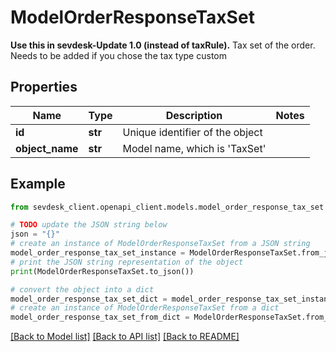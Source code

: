 # ModelOrderResponseTaxSet

**Use this in sevdesk-Update 1.0 (instead of taxRule).**  Tax set of the order. Needs to be added if you chose the tax type custom

## Properties

Name | Type | Description | Notes
------------ | ------------- | ------------- | -------------
**id** | **str** | Unique identifier of the object | 
**object_name** | **str** | Model name, which is &#39;TaxSet&#39; | 

## Example

```python
from sevdesk_client.openapi_client.models.model_order_response_tax_set import ModelOrderResponseTaxSet

# TODO update the JSON string below
json = "{}"
# create an instance of ModelOrderResponseTaxSet from a JSON string
model_order_response_tax_set_instance = ModelOrderResponseTaxSet.from_json(json)
# print the JSON string representation of the object
print(ModelOrderResponseTaxSet.to_json())

# convert the object into a dict
model_order_response_tax_set_dict = model_order_response_tax_set_instance.to_dict()
# create an instance of ModelOrderResponseTaxSet from a dict
model_order_response_tax_set_from_dict = ModelOrderResponseTaxSet.from_dict(model_order_response_tax_set_dict)
```
[[Back to Model list]](../README.md#documentation-for-models) [[Back to API list]](../README.md#documentation-for-api-endpoints) [[Back to README]](../README.md)


